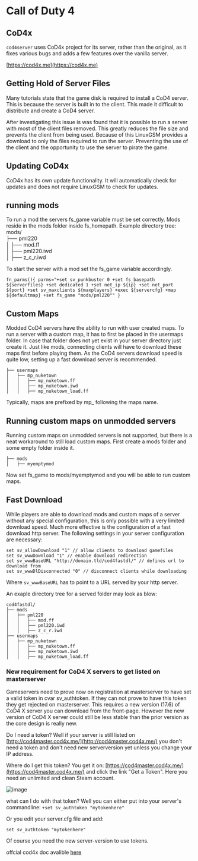 # Call of Duty 4

## CoD4x

`cod4server` uses CoD4x project for its server, rather than the original, as it fixes various bugs and adds a few features over the vanilla server.

[https://cod4x.me](https://cod4x.me)

## Getting Hold of Server Files

Many tutorials state that the game disk is required to install a CoD4 server. This is because the server is built in to the client. This made it difficult to distribute and create a CoD4 server.

After investigating this issue is was found that it is possible to run a server with most of the client files removed. This greatly reduces the file size and prevents the client from being used. Because of this LinuxGSM provides a download to only the files required to run the server. Preventing the use of the client and the opportunity to use the server to pirate the game.

## Updating CoD4x

CoD4x has its own update functionality. It will automatically check for updates and does not require LinuxGSM to check for updates.

## running mods 

To run a mod the servers fs_game variable must be set correctly. Mods reside in the mods folder inside fs_homepath.
Example directory tree:
mods/                                  
    ├── pml220                         
    │   ├── mod.ff                         
    │   ├── pml220.iwd                     
    │   ├── z_c_r.iwd

To start the server with a mod set the fs_game variable accordingly. 

`fn_parms(){
parms="+set sv_punkbuster 0 +set fs_basepath ${serverfiles} +set dedicated 1 +set net_ip ${ip} +set net_port ${port} +set sv_maxclients ${maxplayers} +exec ${servercfg} +map ${defaultmap} +set fs_game "mods/pml220""
}`

## Custom Maps

Modded CoD4 servers have the ability to run with user created maps.
To run a server with a custom map, it has to first be placed in the usermaps folder. In case that folder does not yet exist in your server directory just create it. Just like mods, connecting clients will have to download these maps first before playing them. As the CoD4 servers download speed is quite low, setting up a fast download server is recommended.

    ├── usermaps
    │   ├── mp_nuketown
    │   │   ├── mp_nuketown.ff
    │   │   ├── mp_nuketown.iwd
    │   │   ├── mp_nuketown_load.ff

Typically, maps are prefixed by mp_ following the maps name.

## Running custom maps on unmodded servers

Running custom maps on unmodded servers is not supported, but there is a neat workaround to still load custom maps. First create a mods folder and some empty folder inside it.

    ├── mods
    │   ├── myemptymod

Now set fs_game to mods/myemptymod and you will be able to run custom maps.


## Fast Download
While players are able to download mods and custom maps of a server without any special configuration, this is only possible with a very limited download speed. Much more effective is the configuration of a fast download http server.
The following settings in your server configuration are necessary:
```
set sv_allowDownload "1" // allow clients to download gamefiles
set sv_wwwDownload "1" // enable download redirection
set sv_wwwBaseURL "http://domain.tld/cod4fastdl/" // defines url to download from
set sv_wwwDlDisconnected "0" // disconnect clients while downloading
```
Where `sv_wwwBaseURL` has to point to a URL served by your http server.

An exaple directory tree for a served folder may look as blow:

    cod4fastdl/
    ├── mods
    │   ├── pml220
    │   │   ├── mod.ff
    │   │   ├── pml220.iwd
    │   │   ├── z_c_r.iwd
    ├── usermaps
    │   ├── mp_nuketown
    │   │   ├── mp_nuketown.ff
    │   │   ├── mp_nuketown.iwd
    │   │   ├── mp_nuketown_load.ff

### New requirement for CoD4 X servers to get listed on masterserver
Gameservers need to prove now on registration at masterserver to have set a valid token in cvar sv_authtoken. If they can not prove to have this token they get rejected on masterserver. This requires a new version (17.6) of CoD4 X server you can download from the front-page. However the new version of CoD4 X server could still be less stable than the prior version as the core design is really new.

Do I need a token? Well if your server is still listed on [http://cod4master.cod4x.me/](http://cod4master.cod4x.me/) you don't need a token and don't need new serverversion yet unless you change your IP address.

Where do I get this token? You get it on: [https://cod4master.cod4x.me/](https://cod4master.cod4x.me/) and click the link "Get a Token". Here you need an unlimited and clean Steam account. 

![image](https://i.imgur.com/dVXl8aL.png)

what can I do with that token? Well you ca﻿n either put into your server's commandline:
`+set sv_authtoken "mytokenhere"`

Or you edit your server.cfg file and add:

`set sv_authtoken "mytokenhere"`

Of course you need the new server-version to use tokens.

offcial cod4x doc avalible [here](https://cod4x.me/index.php?/forums/topic/2814-new-requirement-for-cod4-x-servers-to-get-listed-on-masterserver/) 
